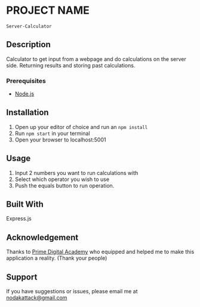 
# PROJECT NAME
    Server-Calculator
## Description

Calculator to get input from a webpage and do calculations on the server side. Returning results and storing past calculations.


### Prerequisites

- [Node.js](https://nodejs.org/en/)

## Installation

1. Open up your editor of choice and run an `npm install`
2. Run `npm start` in your terminal
3. Open your browser to localhost:5001

## Usage

1. Input 2 numbers you want to run calculations with
2. Select which operator you wish to use
3. Push the equals button to run operation.

## Built With

Express.js

## Acknowledgement
Thanks to [Prime Digital Academy](www.primeacademy.io) who equipped and helped me to make this application a reality. (Thank your people)

## Support
If you have suggestions or issues, please email me at [nodakattack@gmail.com](www.google.com)
